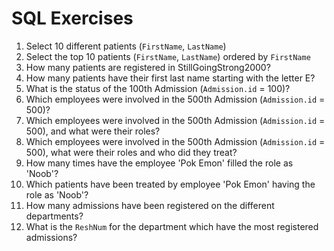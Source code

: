 # SQL Exercises

1. Select 10 different patients (`FirstName`, `LastName`)
2. Select the top 10 patients (`FirstName`, `LastName`) ordered by `FirstName`
3. How many patients are registered in StillGoingStrong2000?
4. How many patients have their first last name starting with the letter E?
5. What is the status of the 100th Admission (`Admission.id` = 100)?
6. Which employees were involved in the 500th Admission (`Admission.id` = 500)?
7. Which employees were involved in the 500th Admission (`Admission.id` = 500), and what were their roles?
8. Which employees were involved in the 500th Admission (`Admission.id` = 500), what were their roles and who did they treat?
9. How many times have the employee 'Pok Emon' filled the role as 'Noob'?
10. Which patients have been treated by employee 'Pok Emon' having the role as 'Noob'?
11. How many admissions have been registered on the different departments?
12. What is the `ReshNum` for the department which have the most registered admissions?
